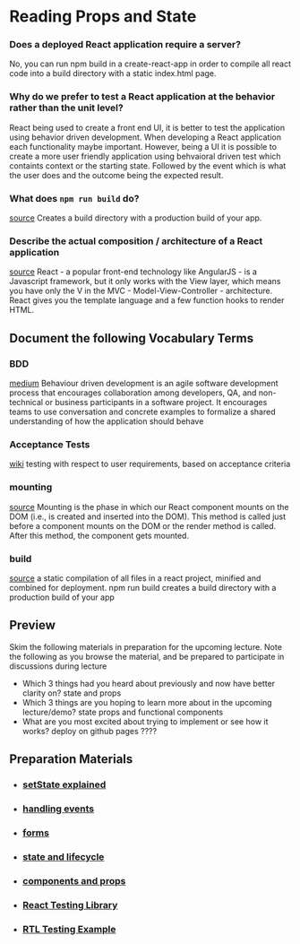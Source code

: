 # Reading  Props and State

### Does a deployed React application require a server?

No, you can run npm build in a create-react-app in order to compile all react code into a build directory with a static index.html page.

### Why do we prefer to test a React application at the behavior rather than the unit level?

React being used to create a front end UI, it is better to test the application using behavior driven development. When developing a React application each functionality maybe important. However, being a UI it is possible to create a more user friendly application using behvaioral driven test which containts context or the starting state. Followed by the event which is what the user does and the outcome being the expected result.

### What does `npm run build` do?

[source](https://create-react-app.dev/docs/deployment#:~:text=You%20don't%20necessarily%20need,an%20existing%20server%20side%20app.)
Creates a build directory with a production build of your app.

### Describe the actual composition / architecture of a React application

[source](https://dzone.com/articles/a-detailed-study-of-flux-the-reactjs-application-a)
React - a popular front-end technology like AngularJS - is a Javascript framework, but it only works with the View layer, which means you have only the V in the MVC - Model-View-Controller - architecture. React gives you the template language and a few function hooks to render HTML.

## Document the following Vocabulary Terms

### BDD

[medium](https://medium.com/javascript-scene/behavior-driven-development-bdd-and-functional-testing-62084ad7f1f2)
Behaviour driven development is an agile software development process that encourages collaboration among developers, QA, and non-technical or business participants in a software project. It encourages teams to use conversation and concrete examples to formalize a shared understanding of how the application should behave

### Acceptance Tests

[wiki](https://en.wikipedia.org/wiki/Acceptance_testing)
testing with respect to user requirements, based on acceptance criteria

### mounting

[source](https://www.freecodecamp.org/news/how-to-understand-a-components-lifecycle-methods-in-reactjs-e1a609840630/)
Mounting is the phase in which our React component mounts on the DOM (i.e., is created and inserted into the DOM). This method is called just before a component mounts on the DOM or the render method is called. After this method, the component gets mounted.

### build

[source](https://create-react-app.dev/docs/deployment#:~:text=You%20don't%20necessarily%20need,an%20existing%20server%20side%20app.)
a static compilation of all files in a react project, minified and combined for deployment. npm run build creates a build directory with a production build of your app

## Preview

Skim the following materials in preparation for the upcoming lecture. Note the following as you browse the material, and be prepared to participate in discussions during lecture

- Which 3 things had you heard about previously and now have better clarity on?
  state and props
- Which 3 things are you hoping to learn more about in the upcoming lecture/demo?
  state props and functional components
- What are you most excited about trying to implement or see how it works?
  deploy on github pages ????

## Preparation Materials

- ### [setState explained](https://css-tricks.com/understanding-react-setstate/)
- ### [handling events](https://facebook.github.io/react/docs/handling-events.html)
- ### [forms](https://facebook.github.io/react/docs/forms.html)
- ### [state and lifecycle](https://facebook.github.io/react/docs/state-and-lifecycle.html)
- ### [components and props](https://facebook.github.io/react/docs/components-and-props.html)
- ### [React Testing Library](https://testing-library.com/docs/react-testing-library/intro/)
- ### [RTL Testing Example](https://thomlom.dev/beginner-guide-testing-react-apps/)
